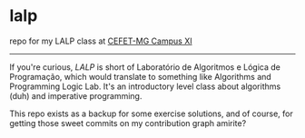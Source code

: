 # lalp

repo for my LALP class at [CEFET-MG Campus XI](contagem.cefetmg.br/)

---

If you're curious, *LALP* is short of Laboratório de Algoritmos e Lógica de Programação, which would translate to something like Algorithms and Programming Logic Lab. It's an introductory level class about algorithms (duh) and imperative programming.

This repo exists as a backup for some exercise solutions, and of course, for getting those sweet commits on my contribution graph amirite? 
